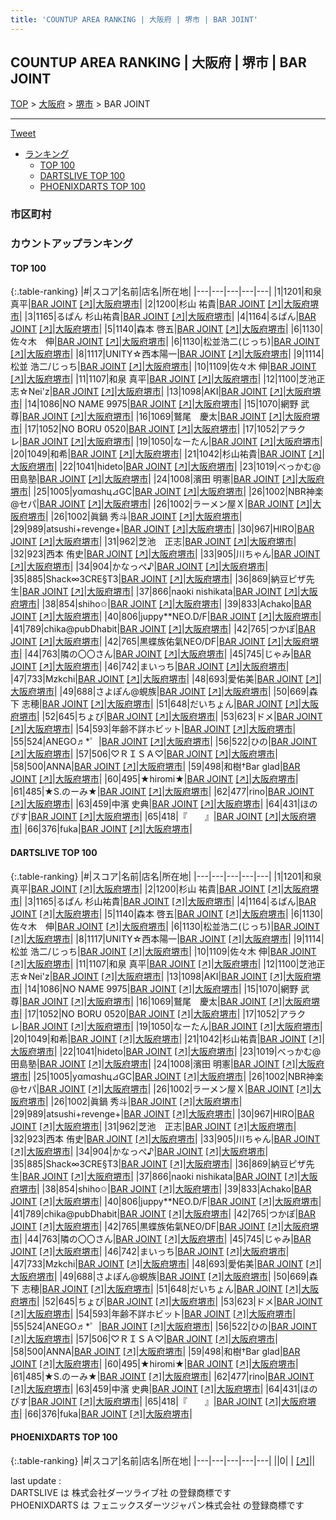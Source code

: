 ```yaml
---
title: 'COUNTUP AREA RANKING | 大阪府 | 堺市 | BAR JOINT'
---
```

## COUNTUP AREA RANKING | 大阪府 | 堺市 | BAR JOINT

[TOP](/darts/rank/) > [大阪府](/darts/rank/大阪府/) > [堺市](/darts/rank/大阪府/堺市/) > BAR JOINT

___

<a href="https://twitter.com/share?ref_src=twsrc%5Etfw" data-text="COUNTUP AREA RANKING | 大阪府堺市BAR JOINT" class="twitter-share-button" data-hashtags="DARTSLIVE,PHOENIXDARTS,darts,ダーツ" data-show-count="false">Tweet</a>

* [ランキング](#カウントアップランキング)
    * [TOP 100](#top-100)
    * [DARTSLIVE TOP 100](#dartslive-top-100)
    * [PHOENIXDARTS TOP 100](#phoenixdarts-top-100)

### 市区町村

<ul>

</ul>

### カウントアップランキング

#### TOP 100



{:.table-ranking}
|#|スコア|名前|店名|所在地|
|---|---|---|---|---|
|1|1201|<span class="rank-name-dl">和泉　真平</span>|<a href="/darts/rank/shops/bcc20967c41d7274f454cb89828a1cfe.html">BAR JOINT</a> <a href="https://search.dartslive.com/jp/shop/bcc20967c41d7274f454cb89828a1cfe">[↗]</a>|<a href="/darts/rank/大阪府/堺市">大阪府堺市</a>|
|2|1200|<span class="rank-name-dl">杉山 祐貴</span>|<a href="/darts/rank/shops/bcc20967c41d7274f454cb89828a1cfe.html">BAR JOINT</a> <a href="https://search.dartslive.com/jp/shop/bcc20967c41d7274f454cb89828a1cfe">[↗]</a>|<a href="/darts/rank/大阪府/堺市">大阪府堺市</a>|
|3|1165|<span class="rank-name-dl">るぱん 杉山祐貴</span>|<a href="/darts/rank/shops/bcc20967c41d7274f454cb89828a1cfe.html">BAR JOINT</a> <a href="https://search.dartslive.com/jp/shop/bcc20967c41d7274f454cb89828a1cfe">[↗]</a>|<a href="/darts/rank/大阪府/堺市">大阪府堺市</a>|
|4|1164|<span class="rank-name-dl">るぱん</span>|<a href="/darts/rank/shops/bcc20967c41d7274f454cb89828a1cfe.html">BAR JOINT</a> <a href="https://search.dartslive.com/jp/shop/bcc20967c41d7274f454cb89828a1cfe">[↗]</a>|<a href="/darts/rank/大阪府/堺市">大阪府堺市</a>|
|5|1140|<span class="rank-name-dl">森本 啓五</span>|<a href="/darts/rank/shops/bcc20967c41d7274f454cb89828a1cfe.html">BAR JOINT</a> <a href="https://search.dartslive.com/jp/shop/bcc20967c41d7274f454cb89828a1cfe">[↗]</a>|<a href="/darts/rank/大阪府/堺市">大阪府堺市</a>|
|6|1130|<span class="rank-name-dl">佐々木　伸</span>|<a href="/darts/rank/shops/bcc20967c41d7274f454cb89828a1cfe.html">BAR JOINT</a> <a href="https://search.dartslive.com/jp/shop/bcc20967c41d7274f454cb89828a1cfe">[↗]</a>|<a href="/darts/rank/大阪府/堺市">大阪府堺市</a>|
|6|1130|<span class="rank-name-dl">松並浩二(じっち)</span>|<a href="/darts/rank/shops/bcc20967c41d7274f454cb89828a1cfe.html">BAR JOINT</a> <a href="https://search.dartslive.com/jp/shop/bcc20967c41d7274f454cb89828a1cfe">[↗]</a>|<a href="/darts/rank/大阪府/堺市">大阪府堺市</a>|
|8|1117|<span class="rank-name-dl">UNITY☆西本陽一</span>|<a href="/darts/rank/shops/bcc20967c41d7274f454cb89828a1cfe.html">BAR JOINT</a> <a href="https://search.dartslive.com/jp/shop/bcc20967c41d7274f454cb89828a1cfe">[↗]</a>|<a href="/darts/rank/大阪府/堺市">大阪府堺市</a>|
|9|1114|<span class="rank-name-dl">松並 浩二/じっち</span>|<a href="/darts/rank/shops/bcc20967c41d7274f454cb89828a1cfe.html">BAR JOINT</a> <a href="https://search.dartslive.com/jp/shop/bcc20967c41d7274f454cb89828a1cfe">[↗]</a>|<a href="/darts/rank/大阪府/堺市">大阪府堺市</a>|
|10|1109|<span class="rank-name-dl">佐々木 伸</span>|<a href="/darts/rank/shops/bcc20967c41d7274f454cb89828a1cfe.html">BAR JOINT</a> <a href="https://search.dartslive.com/jp/shop/bcc20967c41d7274f454cb89828a1cfe">[↗]</a>|<a href="/darts/rank/大阪府/堺市">大阪府堺市</a>|
|11|1107|<span class="rank-name-dl">和泉 真平</span>|<a href="/darts/rank/shops/bcc20967c41d7274f454cb89828a1cfe.html">BAR JOINT</a> <a href="https://search.dartslive.com/jp/shop/bcc20967c41d7274f454cb89828a1cfe">[↗]</a>|<a href="/darts/rank/大阪府/堺市">大阪府堺市</a>|
|12|1100|<span class="rank-name-dl">芝池正志☆Nei&#x27;z</span>|<a href="/darts/rank/shops/bcc20967c41d7274f454cb89828a1cfe.html">BAR JOINT</a> <a href="https://search.dartslive.com/jp/shop/bcc20967c41d7274f454cb89828a1cfe">[↗]</a>|<a href="/darts/rank/大阪府/堺市">大阪府堺市</a>|
|13|1098|<span class="rank-name-dl">AKI</span>|<a href="/darts/rank/shops/bcc20967c41d7274f454cb89828a1cfe.html">BAR JOINT</a> <a href="https://search.dartslive.com/jp/shop/bcc20967c41d7274f454cb89828a1cfe">[↗]</a>|<a href="/darts/rank/大阪府/堺市">大阪府堺市</a>|
|14|1086|<span class="rank-name-dl">NO NAME 9975</span>|<a href="/darts/rank/shops/bcc20967c41d7274f454cb89828a1cfe.html">BAR JOINT</a> <a href="https://search.dartslive.com/jp/shop/bcc20967c41d7274f454cb89828a1cfe">[↗]</a>|<a href="/darts/rank/大阪府/堺市">大阪府堺市</a>|
|15|1070|<span class="rank-name-dl">網野 武尊</span>|<a href="/darts/rank/shops/bcc20967c41d7274f454cb89828a1cfe.html">BAR JOINT</a> <a href="https://search.dartslive.com/jp/shop/bcc20967c41d7274f454cb89828a1cfe">[↗]</a>|<a href="/darts/rank/大阪府/堺市">大阪府堺市</a>|
|16|1069|<span class="rank-name-dl">鷲尾　慶太</span>|<a href="/darts/rank/shops/bcc20967c41d7274f454cb89828a1cfe.html">BAR JOINT</a> <a href="https://search.dartslive.com/jp/shop/bcc20967c41d7274f454cb89828a1cfe">[↗]</a>|<a href="/darts/rank/大阪府/堺市">大阪府堺市</a>|
|17|1052|<span class="rank-name-dl">NO BORU 0520</span>|<a href="/darts/rank/shops/bcc20967c41d7274f454cb89828a1cfe.html">BAR JOINT</a> <a href="https://search.dartslive.com/jp/shop/bcc20967c41d7274f454cb89828a1cfe">[↗]</a>|<a href="/darts/rank/大阪府/堺市">大阪府堺市</a>|
|17|1052|<span class="rank-name-dl">アラクレ</span>|<a href="/darts/rank/shops/bcc20967c41d7274f454cb89828a1cfe.html">BAR JOINT</a> <a href="https://search.dartslive.com/jp/shop/bcc20967c41d7274f454cb89828a1cfe">[↗]</a>|<a href="/darts/rank/大阪府/堺市">大阪府堺市</a>|
|19|1050|<span class="rank-name-dl">なーたん</span>|<a href="/darts/rank/shops/bcc20967c41d7274f454cb89828a1cfe.html">BAR JOINT</a> <a href="https://search.dartslive.com/jp/shop/bcc20967c41d7274f454cb89828a1cfe">[↗]</a>|<a href="/darts/rank/大阪府/堺市">大阪府堺市</a>|
|20|1049|<span class="rank-name-dl">和希</span>|<a href="/darts/rank/shops/bcc20967c41d7274f454cb89828a1cfe.html">BAR JOINT</a> <a href="https://search.dartslive.com/jp/shop/bcc20967c41d7274f454cb89828a1cfe">[↗]</a>|<a href="/darts/rank/大阪府/堺市">大阪府堺市</a>|
|21|1042|<span class="rank-name-dl">杉山祐貴</span>|<a href="/darts/rank/shops/bcc20967c41d7274f454cb89828a1cfe.html">BAR JOINT</a> <a href="https://search.dartslive.com/jp/shop/bcc20967c41d7274f454cb89828a1cfe">[↗]</a>|<a href="/darts/rank/大阪府/堺市">大阪府堺市</a>|
|22|1041|<span class="rank-name-dl">hideto</span>|<a href="/darts/rank/shops/bcc20967c41d7274f454cb89828a1cfe.html">BAR JOINT</a> <a href="https://search.dartslive.com/jp/shop/bcc20967c41d7274f454cb89828a1cfe">[↗]</a>|<a href="/darts/rank/大阪府/堺市">大阪府堺市</a>|
|23|1019|<span class="rank-name-dl">べっかむ@田島塾</span>|<a href="/darts/rank/shops/bcc20967c41d7274f454cb89828a1cfe.html">BAR JOINT</a> <a href="https://search.dartslive.com/jp/shop/bcc20967c41d7274f454cb89828a1cfe">[↗]</a>|<a href="/darts/rank/大阪府/堺市">大阪府堺市</a>|
|24|1008|<span class="rank-name-dl">濱田 明憲</span>|<a href="/darts/rank/shops/bcc20967c41d7274f454cb89828a1cfe.html">BAR JOINT</a> <a href="https://search.dartslive.com/jp/shop/bcc20967c41d7274f454cb89828a1cfe">[↗]</a>|<a href="/darts/rank/大阪府/堺市">大阪府堺市</a>|
|25|1005|<span class="rank-name-dl">yαmαshц⊿GC</span>|<a href="/darts/rank/shops/bcc20967c41d7274f454cb89828a1cfe.html">BAR JOINT</a> <a href="https://search.dartslive.com/jp/shop/bcc20967c41d7274f454cb89828a1cfe">[↗]</a>|<a href="/darts/rank/大阪府/堺市">大阪府堺市</a>|
|26|1002|<span class="rank-name-dl">NBR神楽@セパ</span>|<a href="/darts/rank/shops/bcc20967c41d7274f454cb89828a1cfe.html">BAR JOINT</a> <a href="https://search.dartslive.com/jp/shop/bcc20967c41d7274f454cb89828a1cfe">[↗]</a>|<a href="/darts/rank/大阪府/堺市">大阪府堺市</a>|
|26|1002|<span class="rank-name-dl">ラーメン屋Ｘ</span>|<a href="/darts/rank/shops/bcc20967c41d7274f454cb89828a1cfe.html">BAR JOINT</a> <a href="https://search.dartslive.com/jp/shop/bcc20967c41d7274f454cb89828a1cfe">[↗]</a>|<a href="/darts/rank/大阪府/堺市">大阪府堺市</a>|
|26|1002|<span class="rank-name-dl">眞鍋 秀斗</span>|<a href="/darts/rank/shops/bcc20967c41d7274f454cb89828a1cfe.html">BAR JOINT</a> <a href="https://search.dartslive.com/jp/shop/bcc20967c41d7274f454cb89828a1cfe">[↗]</a>|<a href="/darts/rank/大阪府/堺市">大阪府堺市</a>|
|29|989|<span class="rank-name-dl">atsushi+revenge+</span>|<a href="/darts/rank/shops/bcc20967c41d7274f454cb89828a1cfe.html">BAR JOINT</a> <a href="https://search.dartslive.com/jp/shop/bcc20967c41d7274f454cb89828a1cfe">[↗]</a>|<a href="/darts/rank/大阪府/堺市">大阪府堺市</a>|
|30|967|<span class="rank-name-dl">HIRO</span>|<a href="/darts/rank/shops/bcc20967c41d7274f454cb89828a1cfe.html">BAR JOINT</a> <a href="https://search.dartslive.com/jp/shop/bcc20967c41d7274f454cb89828a1cfe">[↗]</a>|<a href="/darts/rank/大阪府/堺市">大阪府堺市</a>|
|31|962|<span class="rank-name-dl">芝池　正志</span>|<a href="/darts/rank/shops/bcc20967c41d7274f454cb89828a1cfe.html">BAR JOINT</a> <a href="https://search.dartslive.com/jp/shop/bcc20967c41d7274f454cb89828a1cfe">[↗]</a>|<a href="/darts/rank/大阪府/堺市">大阪府堺市</a>|
|32|923|<span class="rank-name-dl">西本 侑史</span>|<a href="/darts/rank/shops/bcc20967c41d7274f454cb89828a1cfe.html">BAR JOINT</a> <a href="https://search.dartslive.com/jp/shop/bcc20967c41d7274f454cb89828a1cfe">[↗]</a>|<a href="/darts/rank/大阪府/堺市">大阪府堺市</a>|
|33|905|<span class="rank-name-dl">川ちゃん</span>|<a href="/darts/rank/shops/bcc20967c41d7274f454cb89828a1cfe.html">BAR JOINT</a> <a href="https://search.dartslive.com/jp/shop/bcc20967c41d7274f454cb89828a1cfe">[↗]</a>|<a href="/darts/rank/大阪府/堺市">大阪府堺市</a>|
|34|904|<span class="rank-name-dl">かなっぺ♪</span>|<a href="/darts/rank/shops/bcc20967c41d7274f454cb89828a1cfe.html">BAR JOINT</a> <a href="https://search.dartslive.com/jp/shop/bcc20967c41d7274f454cb89828a1cfe">[↗]</a>|<a href="/darts/rank/大阪府/堺市">大阪府堺市</a>|
|35|885|<span class="rank-name-dl">Shack∞3CRE§T3</span>|<a href="/darts/rank/shops/bcc20967c41d7274f454cb89828a1cfe.html">BAR JOINT</a> <a href="https://search.dartslive.com/jp/shop/bcc20967c41d7274f454cb89828a1cfe">[↗]</a>|<a href="/darts/rank/大阪府/堺市">大阪府堺市</a>|
|36|869|<span class="rank-name-dl">納豆ピザ先生</span>|<a href="/darts/rank/shops/bcc20967c41d7274f454cb89828a1cfe.html">BAR JOINT</a> <a href="https://search.dartslive.com/jp/shop/bcc20967c41d7274f454cb89828a1cfe">[↗]</a>|<a href="/darts/rank/大阪府/堺市">大阪府堺市</a>|
|37|866|<span class="rank-name-dl">naoki nishikata</span>|<a href="/darts/rank/shops/bcc20967c41d7274f454cb89828a1cfe.html">BAR JOINT</a> <a href="https://search.dartslive.com/jp/shop/bcc20967c41d7274f454cb89828a1cfe">[↗]</a>|<a href="/darts/rank/大阪府/堺市">大阪府堺市</a>|
|38|854|<span class="rank-name-dl">shiho✩</span>|<a href="/darts/rank/shops/bcc20967c41d7274f454cb89828a1cfe.html">BAR JOINT</a> <a href="https://search.dartslive.com/jp/shop/bcc20967c41d7274f454cb89828a1cfe">[↗]</a>|<a href="/darts/rank/大阪府/堺市">大阪府堺市</a>|
|39|833|<span class="rank-name-dl">Achako</span>|<a href="/darts/rank/shops/bcc20967c41d7274f454cb89828a1cfe.html">BAR JOINT</a> <a href="https://search.dartslive.com/jp/shop/bcc20967c41d7274f454cb89828a1cfe">[↗]</a>|<a href="/darts/rank/大阪府/堺市">大阪府堺市</a>|
|40|806|<span class="rank-name-dl">juppy**NEO.D/F</span>|<a href="/darts/rank/shops/bcc20967c41d7274f454cb89828a1cfe.html">BAR JOINT</a> <a href="https://search.dartslive.com/jp/shop/bcc20967c41d7274f454cb89828a1cfe">[↗]</a>|<a href="/darts/rank/大阪府/堺市">大阪府堺市</a>|
|41|789|<span class="rank-name-dl">chika@pubDhabit</span>|<a href="/darts/rank/shops/bcc20967c41d7274f454cb89828a1cfe.html">BAR JOINT</a> <a href="https://search.dartslive.com/jp/shop/bcc20967c41d7274f454cb89828a1cfe">[↗]</a>|<a href="/darts/rank/大阪府/堺市">大阪府堺市</a>|
|42|765|<span class="rank-name-dl">つかぽ</span>|<a href="/darts/rank/shops/bcc20967c41d7274f454cb89828a1cfe.html">BAR JOINT</a> <a href="https://search.dartslive.com/jp/shop/bcc20967c41d7274f454cb89828a1cfe">[↗]</a>|<a href="/darts/rank/大阪府/堺市">大阪府堺市</a>|
|42|765|<span class="rank-name-dl">黒蝶族佑氣NEO/DF</span>|<a href="/darts/rank/shops/bcc20967c41d7274f454cb89828a1cfe.html">BAR JOINT</a> <a href="https://search.dartslive.com/jp/shop/bcc20967c41d7274f454cb89828a1cfe">[↗]</a>|<a href="/darts/rank/大阪府/堺市">大阪府堺市</a>|
|44|763|<span class="rank-name-dl">隣の〇〇さん</span>|<a href="/darts/rank/shops/bcc20967c41d7274f454cb89828a1cfe.html">BAR JOINT</a> <a href="https://search.dartslive.com/jp/shop/bcc20967c41d7274f454cb89828a1cfe">[↗]</a>|<a href="/darts/rank/大阪府/堺市">大阪府堺市</a>|
|45|745|<span class="rank-name-dl">じゃみ</span>|<a href="/darts/rank/shops/bcc20967c41d7274f454cb89828a1cfe.html">BAR JOINT</a> <a href="https://search.dartslive.com/jp/shop/bcc20967c41d7274f454cb89828a1cfe">[↗]</a>|<a href="/darts/rank/大阪府/堺市">大阪府堺市</a>|
|46|742|<span class="rank-name-dl">まいっち</span>|<a href="/darts/rank/shops/bcc20967c41d7274f454cb89828a1cfe.html">BAR JOINT</a> <a href="https://search.dartslive.com/jp/shop/bcc20967c41d7274f454cb89828a1cfe">[↗]</a>|<a href="/darts/rank/大阪府/堺市">大阪府堺市</a>|
|47|733|<span class="rank-name-dl">Mzkchi</span>|<a href="/darts/rank/shops/bcc20967c41d7274f454cb89828a1cfe.html">BAR JOINT</a> <a href="https://search.dartslive.com/jp/shop/bcc20967c41d7274f454cb89828a1cfe">[↗]</a>|<a href="/darts/rank/大阪府/堺市">大阪府堺市</a>|
|48|693|<span class="rank-name-dl">愛佑美</span>|<a href="/darts/rank/shops/bcc20967c41d7274f454cb89828a1cfe.html">BAR JOINT</a> <a href="https://search.dartslive.com/jp/shop/bcc20967c41d7274f454cb89828a1cfe">[↗]</a>|<a href="/darts/rank/大阪府/堺市">大阪府堺市</a>|
|49|688|<span class="rank-name-dl">さよぽん@蜆族</span>|<a href="/darts/rank/shops/bcc20967c41d7274f454cb89828a1cfe.html">BAR JOINT</a> <a href="https://search.dartslive.com/jp/shop/bcc20967c41d7274f454cb89828a1cfe">[↗]</a>|<a href="/darts/rank/大阪府/堺市">大阪府堺市</a>|
|50|669|<span class="rank-name-dl">森下 志穂</span>|<a href="/darts/rank/shops/bcc20967c41d7274f454cb89828a1cfe.html">BAR JOINT</a> <a href="https://search.dartslive.com/jp/shop/bcc20967c41d7274f454cb89828a1cfe">[↗]</a>|<a href="/darts/rank/大阪府/堺市">大阪府堺市</a>|
|51|648|<span class="rank-name-dl">だいちょん</span>|<a href="/darts/rank/shops/bcc20967c41d7274f454cb89828a1cfe.html">BAR JOINT</a> <a href="https://search.dartslive.com/jp/shop/bcc20967c41d7274f454cb89828a1cfe">[↗]</a>|<a href="/darts/rank/大阪府/堺市">大阪府堺市</a>|
|52|645|<span class="rank-name-dl">ちょび</span>|<a href="/darts/rank/shops/bcc20967c41d7274f454cb89828a1cfe.html">BAR JOINT</a> <a href="https://search.dartslive.com/jp/shop/bcc20967c41d7274f454cb89828a1cfe">[↗]</a>|<a href="/darts/rank/大阪府/堺市">大阪府堺市</a>|
|53|623|<span class="rank-name-dl">ドメ</span>|<a href="/darts/rank/shops/bcc20967c41d7274f454cb89828a1cfe.html">BAR JOINT</a> <a href="https://search.dartslive.com/jp/shop/bcc20967c41d7274f454cb89828a1cfe">[↗]</a>|<a href="/darts/rank/大阪府/堺市">大阪府堺市</a>|
|54|593|<span class="rank-name-dl">年齢不詳ホビット</span>|<a href="/darts/rank/shops/bcc20967c41d7274f454cb89828a1cfe.html">BAR JOINT</a> <a href="https://search.dartslive.com/jp/shop/bcc20967c41d7274f454cb89828a1cfe">[↗]</a>|<a href="/darts/rank/大阪府/堺市">大阪府堺市</a>|
|55|524|<span class="rank-name-dl">ANEGO♬*゜</span>|<a href="/darts/rank/shops/bcc20967c41d7274f454cb89828a1cfe.html">BAR JOINT</a> <a href="https://search.dartslive.com/jp/shop/bcc20967c41d7274f454cb89828a1cfe">[↗]</a>|<a href="/darts/rank/大阪府/堺市">大阪府堺市</a>|
|56|522|<span class="rank-name-dl">ひの</span>|<a href="/darts/rank/shops/bcc20967c41d7274f454cb89828a1cfe.html">BAR JOINT</a> <a href="https://search.dartslive.com/jp/shop/bcc20967c41d7274f454cb89828a1cfe">[↗]</a>|<a href="/darts/rank/大阪府/堺市">大阪府堺市</a>|
|57|506|<span class="rank-name-dl">♡ＲＩＳＡ♡</span>|<a href="/darts/rank/shops/bcc20967c41d7274f454cb89828a1cfe.html">BAR JOINT</a> <a href="https://search.dartslive.com/jp/shop/bcc20967c41d7274f454cb89828a1cfe">[↗]</a>|<a href="/darts/rank/大阪府/堺市">大阪府堺市</a>|
|58|500|<span class="rank-name-dl">ANNA</span>|<a href="/darts/rank/shops/bcc20967c41d7274f454cb89828a1cfe.html">BAR JOINT</a> <a href="https://search.dartslive.com/jp/shop/bcc20967c41d7274f454cb89828a1cfe">[↗]</a>|<a href="/darts/rank/大阪府/堺市">大阪府堺市</a>|
|59|498|<span class="rank-name-dl">和樹†Bar glad</span>|<a href="/darts/rank/shops/bcc20967c41d7274f454cb89828a1cfe.html">BAR JOINT</a> <a href="https://search.dartslive.com/jp/shop/bcc20967c41d7274f454cb89828a1cfe">[↗]</a>|<a href="/darts/rank/大阪府/堺市">大阪府堺市</a>|
|60|495|<span class="rank-name-dl">★hiromi★</span>|<a href="/darts/rank/shops/bcc20967c41d7274f454cb89828a1cfe.html">BAR JOINT</a> <a href="https://search.dartslive.com/jp/shop/bcc20967c41d7274f454cb89828a1cfe">[↗]</a>|<a href="/darts/rank/大阪府/堺市">大阪府堺市</a>|
|61|485|<span class="rank-name-dl">★S.のーみ★</span>|<a href="/darts/rank/shops/bcc20967c41d7274f454cb89828a1cfe.html">BAR JOINT</a> <a href="https://search.dartslive.com/jp/shop/bcc20967c41d7274f454cb89828a1cfe">[↗]</a>|<a href="/darts/rank/大阪府/堺市">大阪府堺市</a>|
|62|477|<span class="rank-name-dl">rino</span>|<a href="/darts/rank/shops/bcc20967c41d7274f454cb89828a1cfe.html">BAR JOINT</a> <a href="https://search.dartslive.com/jp/shop/bcc20967c41d7274f454cb89828a1cfe">[↗]</a>|<a href="/darts/rank/大阪府/堺市">大阪府堺市</a>|
|63|459|<span class="rank-name-dl">中濱 史典</span>|<a href="/darts/rank/shops/bcc20967c41d7274f454cb89828a1cfe.html">BAR JOINT</a> <a href="https://search.dartslive.com/jp/shop/bcc20967c41d7274f454cb89828a1cfe">[↗]</a>|<a href="/darts/rank/大阪府/堺市">大阪府堺市</a>|
|64|431|<span class="rank-name-dl">ほのぴす</span>|<a href="/darts/rank/shops/bcc20967c41d7274f454cb89828a1cfe.html">BAR JOINT</a> <a href="https://search.dartslive.com/jp/shop/bcc20967c41d7274f454cb89828a1cfe">[↗]</a>|<a href="/darts/rank/大阪府/堺市">大阪府堺市</a>|
|65|418|<span class="rank-name-dl">『　　』</span>|<a href="/darts/rank/shops/bcc20967c41d7274f454cb89828a1cfe.html">BAR JOINT</a> <a href="https://search.dartslive.com/jp/shop/bcc20967c41d7274f454cb89828a1cfe">[↗]</a>|<a href="/darts/rank/大阪府/堺市">大阪府堺市</a>|
|66|376|<span class="rank-name-dl">fuka</span>|<a href="/darts/rank/shops/bcc20967c41d7274f454cb89828a1cfe.html">BAR JOINT</a> <a href="https://search.dartslive.com/jp/shop/bcc20967c41d7274f454cb89828a1cfe">[↗]</a>|<a href="/darts/rank/大阪府/堺市">大阪府堺市</a>|


#### DARTSLIVE TOP 100



{:.table-ranking}
|#|スコア|名前|店名|所在地|
|---|---|---|---|---|
|1|1201|<span class="rank-name-dl">和泉　真平</span>|<a href="/darts/rank/shops/bcc20967c41d7274f454cb89828a1cfe.html">BAR JOINT</a> <a href="https://search.dartslive.com/jp/shop/bcc20967c41d7274f454cb89828a1cfe">[↗]</a>|<a href="/darts/rank/大阪府/堺市">大阪府堺市</a>|
|2|1200|<span class="rank-name-dl">杉山 祐貴</span>|<a href="/darts/rank/shops/bcc20967c41d7274f454cb89828a1cfe.html">BAR JOINT</a> <a href="https://search.dartslive.com/jp/shop/bcc20967c41d7274f454cb89828a1cfe">[↗]</a>|<a href="/darts/rank/大阪府/堺市">大阪府堺市</a>|
|3|1165|<span class="rank-name-dl">るぱん 杉山祐貴</span>|<a href="/darts/rank/shops/bcc20967c41d7274f454cb89828a1cfe.html">BAR JOINT</a> <a href="https://search.dartslive.com/jp/shop/bcc20967c41d7274f454cb89828a1cfe">[↗]</a>|<a href="/darts/rank/大阪府/堺市">大阪府堺市</a>|
|4|1164|<span class="rank-name-dl">るぱん</span>|<a href="/darts/rank/shops/bcc20967c41d7274f454cb89828a1cfe.html">BAR JOINT</a> <a href="https://search.dartslive.com/jp/shop/bcc20967c41d7274f454cb89828a1cfe">[↗]</a>|<a href="/darts/rank/大阪府/堺市">大阪府堺市</a>|
|5|1140|<span class="rank-name-dl">森本 啓五</span>|<a href="/darts/rank/shops/bcc20967c41d7274f454cb89828a1cfe.html">BAR JOINT</a> <a href="https://search.dartslive.com/jp/shop/bcc20967c41d7274f454cb89828a1cfe">[↗]</a>|<a href="/darts/rank/大阪府/堺市">大阪府堺市</a>|
|6|1130|<span class="rank-name-dl">佐々木　伸</span>|<a href="/darts/rank/shops/bcc20967c41d7274f454cb89828a1cfe.html">BAR JOINT</a> <a href="https://search.dartslive.com/jp/shop/bcc20967c41d7274f454cb89828a1cfe">[↗]</a>|<a href="/darts/rank/大阪府/堺市">大阪府堺市</a>|
|6|1130|<span class="rank-name-dl">松並浩二(じっち)</span>|<a href="/darts/rank/shops/bcc20967c41d7274f454cb89828a1cfe.html">BAR JOINT</a> <a href="https://search.dartslive.com/jp/shop/bcc20967c41d7274f454cb89828a1cfe">[↗]</a>|<a href="/darts/rank/大阪府/堺市">大阪府堺市</a>|
|8|1117|<span class="rank-name-dl">UNITY☆西本陽一</span>|<a href="/darts/rank/shops/bcc20967c41d7274f454cb89828a1cfe.html">BAR JOINT</a> <a href="https://search.dartslive.com/jp/shop/bcc20967c41d7274f454cb89828a1cfe">[↗]</a>|<a href="/darts/rank/大阪府/堺市">大阪府堺市</a>|
|9|1114|<span class="rank-name-dl">松並 浩二/じっち</span>|<a href="/darts/rank/shops/bcc20967c41d7274f454cb89828a1cfe.html">BAR JOINT</a> <a href="https://search.dartslive.com/jp/shop/bcc20967c41d7274f454cb89828a1cfe">[↗]</a>|<a href="/darts/rank/大阪府/堺市">大阪府堺市</a>|
|10|1109|<span class="rank-name-dl">佐々木 伸</span>|<a href="/darts/rank/shops/bcc20967c41d7274f454cb89828a1cfe.html">BAR JOINT</a> <a href="https://search.dartslive.com/jp/shop/bcc20967c41d7274f454cb89828a1cfe">[↗]</a>|<a href="/darts/rank/大阪府/堺市">大阪府堺市</a>|
|11|1107|<span class="rank-name-dl">和泉 真平</span>|<a href="/darts/rank/shops/bcc20967c41d7274f454cb89828a1cfe.html">BAR JOINT</a> <a href="https://search.dartslive.com/jp/shop/bcc20967c41d7274f454cb89828a1cfe">[↗]</a>|<a href="/darts/rank/大阪府/堺市">大阪府堺市</a>|
|12|1100|<span class="rank-name-dl">芝池正志☆Nei&#x27;z</span>|<a href="/darts/rank/shops/bcc20967c41d7274f454cb89828a1cfe.html">BAR JOINT</a> <a href="https://search.dartslive.com/jp/shop/bcc20967c41d7274f454cb89828a1cfe">[↗]</a>|<a href="/darts/rank/大阪府/堺市">大阪府堺市</a>|
|13|1098|<span class="rank-name-dl">AKI</span>|<a href="/darts/rank/shops/bcc20967c41d7274f454cb89828a1cfe.html">BAR JOINT</a> <a href="https://search.dartslive.com/jp/shop/bcc20967c41d7274f454cb89828a1cfe">[↗]</a>|<a href="/darts/rank/大阪府/堺市">大阪府堺市</a>|
|14|1086|<span class="rank-name-dl">NO NAME 9975</span>|<a href="/darts/rank/shops/bcc20967c41d7274f454cb89828a1cfe.html">BAR JOINT</a> <a href="https://search.dartslive.com/jp/shop/bcc20967c41d7274f454cb89828a1cfe">[↗]</a>|<a href="/darts/rank/大阪府/堺市">大阪府堺市</a>|
|15|1070|<span class="rank-name-dl">網野 武尊</span>|<a href="/darts/rank/shops/bcc20967c41d7274f454cb89828a1cfe.html">BAR JOINT</a> <a href="https://search.dartslive.com/jp/shop/bcc20967c41d7274f454cb89828a1cfe">[↗]</a>|<a href="/darts/rank/大阪府/堺市">大阪府堺市</a>|
|16|1069|<span class="rank-name-dl">鷲尾　慶太</span>|<a href="/darts/rank/shops/bcc20967c41d7274f454cb89828a1cfe.html">BAR JOINT</a> <a href="https://search.dartslive.com/jp/shop/bcc20967c41d7274f454cb89828a1cfe">[↗]</a>|<a href="/darts/rank/大阪府/堺市">大阪府堺市</a>|
|17|1052|<span class="rank-name-dl">NO BORU 0520</span>|<a href="/darts/rank/shops/bcc20967c41d7274f454cb89828a1cfe.html">BAR JOINT</a> <a href="https://search.dartslive.com/jp/shop/bcc20967c41d7274f454cb89828a1cfe">[↗]</a>|<a href="/darts/rank/大阪府/堺市">大阪府堺市</a>|
|17|1052|<span class="rank-name-dl">アラクレ</span>|<a href="/darts/rank/shops/bcc20967c41d7274f454cb89828a1cfe.html">BAR JOINT</a> <a href="https://search.dartslive.com/jp/shop/bcc20967c41d7274f454cb89828a1cfe">[↗]</a>|<a href="/darts/rank/大阪府/堺市">大阪府堺市</a>|
|19|1050|<span class="rank-name-dl">なーたん</span>|<a href="/darts/rank/shops/bcc20967c41d7274f454cb89828a1cfe.html">BAR JOINT</a> <a href="https://search.dartslive.com/jp/shop/bcc20967c41d7274f454cb89828a1cfe">[↗]</a>|<a href="/darts/rank/大阪府/堺市">大阪府堺市</a>|
|20|1049|<span class="rank-name-dl">和希</span>|<a href="/darts/rank/shops/bcc20967c41d7274f454cb89828a1cfe.html">BAR JOINT</a> <a href="https://search.dartslive.com/jp/shop/bcc20967c41d7274f454cb89828a1cfe">[↗]</a>|<a href="/darts/rank/大阪府/堺市">大阪府堺市</a>|
|21|1042|<span class="rank-name-dl">杉山祐貴</span>|<a href="/darts/rank/shops/bcc20967c41d7274f454cb89828a1cfe.html">BAR JOINT</a> <a href="https://search.dartslive.com/jp/shop/bcc20967c41d7274f454cb89828a1cfe">[↗]</a>|<a href="/darts/rank/大阪府/堺市">大阪府堺市</a>|
|22|1041|<span class="rank-name-dl">hideto</span>|<a href="/darts/rank/shops/bcc20967c41d7274f454cb89828a1cfe.html">BAR JOINT</a> <a href="https://search.dartslive.com/jp/shop/bcc20967c41d7274f454cb89828a1cfe">[↗]</a>|<a href="/darts/rank/大阪府/堺市">大阪府堺市</a>|
|23|1019|<span class="rank-name-dl">べっかむ@田島塾</span>|<a href="/darts/rank/shops/bcc20967c41d7274f454cb89828a1cfe.html">BAR JOINT</a> <a href="https://search.dartslive.com/jp/shop/bcc20967c41d7274f454cb89828a1cfe">[↗]</a>|<a href="/darts/rank/大阪府/堺市">大阪府堺市</a>|
|24|1008|<span class="rank-name-dl">濱田 明憲</span>|<a href="/darts/rank/shops/bcc20967c41d7274f454cb89828a1cfe.html">BAR JOINT</a> <a href="https://search.dartslive.com/jp/shop/bcc20967c41d7274f454cb89828a1cfe">[↗]</a>|<a href="/darts/rank/大阪府/堺市">大阪府堺市</a>|
|25|1005|<span class="rank-name-dl">yαmαshц⊿GC</span>|<a href="/darts/rank/shops/bcc20967c41d7274f454cb89828a1cfe.html">BAR JOINT</a> <a href="https://search.dartslive.com/jp/shop/bcc20967c41d7274f454cb89828a1cfe">[↗]</a>|<a href="/darts/rank/大阪府/堺市">大阪府堺市</a>|
|26|1002|<span class="rank-name-dl">NBR神楽@セパ</span>|<a href="/darts/rank/shops/bcc20967c41d7274f454cb89828a1cfe.html">BAR JOINT</a> <a href="https://search.dartslive.com/jp/shop/bcc20967c41d7274f454cb89828a1cfe">[↗]</a>|<a href="/darts/rank/大阪府/堺市">大阪府堺市</a>|
|26|1002|<span class="rank-name-dl">ラーメン屋Ｘ</span>|<a href="/darts/rank/shops/bcc20967c41d7274f454cb89828a1cfe.html">BAR JOINT</a> <a href="https://search.dartslive.com/jp/shop/bcc20967c41d7274f454cb89828a1cfe">[↗]</a>|<a href="/darts/rank/大阪府/堺市">大阪府堺市</a>|
|26|1002|<span class="rank-name-dl">眞鍋 秀斗</span>|<a href="/darts/rank/shops/bcc20967c41d7274f454cb89828a1cfe.html">BAR JOINT</a> <a href="https://search.dartslive.com/jp/shop/bcc20967c41d7274f454cb89828a1cfe">[↗]</a>|<a href="/darts/rank/大阪府/堺市">大阪府堺市</a>|
|29|989|<span class="rank-name-dl">atsushi+revenge+</span>|<a href="/darts/rank/shops/bcc20967c41d7274f454cb89828a1cfe.html">BAR JOINT</a> <a href="https://search.dartslive.com/jp/shop/bcc20967c41d7274f454cb89828a1cfe">[↗]</a>|<a href="/darts/rank/大阪府/堺市">大阪府堺市</a>|
|30|967|<span class="rank-name-dl">HIRO</span>|<a href="/darts/rank/shops/bcc20967c41d7274f454cb89828a1cfe.html">BAR JOINT</a> <a href="https://search.dartslive.com/jp/shop/bcc20967c41d7274f454cb89828a1cfe">[↗]</a>|<a href="/darts/rank/大阪府/堺市">大阪府堺市</a>|
|31|962|<span class="rank-name-dl">芝池　正志</span>|<a href="/darts/rank/shops/bcc20967c41d7274f454cb89828a1cfe.html">BAR JOINT</a> <a href="https://search.dartslive.com/jp/shop/bcc20967c41d7274f454cb89828a1cfe">[↗]</a>|<a href="/darts/rank/大阪府/堺市">大阪府堺市</a>|
|32|923|<span class="rank-name-dl">西本 侑史</span>|<a href="/darts/rank/shops/bcc20967c41d7274f454cb89828a1cfe.html">BAR JOINT</a> <a href="https://search.dartslive.com/jp/shop/bcc20967c41d7274f454cb89828a1cfe">[↗]</a>|<a href="/darts/rank/大阪府/堺市">大阪府堺市</a>|
|33|905|<span class="rank-name-dl">川ちゃん</span>|<a href="/darts/rank/shops/bcc20967c41d7274f454cb89828a1cfe.html">BAR JOINT</a> <a href="https://search.dartslive.com/jp/shop/bcc20967c41d7274f454cb89828a1cfe">[↗]</a>|<a href="/darts/rank/大阪府/堺市">大阪府堺市</a>|
|34|904|<span class="rank-name-dl">かなっぺ♪</span>|<a href="/darts/rank/shops/bcc20967c41d7274f454cb89828a1cfe.html">BAR JOINT</a> <a href="https://search.dartslive.com/jp/shop/bcc20967c41d7274f454cb89828a1cfe">[↗]</a>|<a href="/darts/rank/大阪府/堺市">大阪府堺市</a>|
|35|885|<span class="rank-name-dl">Shack∞3CRE§T3</span>|<a href="/darts/rank/shops/bcc20967c41d7274f454cb89828a1cfe.html">BAR JOINT</a> <a href="https://search.dartslive.com/jp/shop/bcc20967c41d7274f454cb89828a1cfe">[↗]</a>|<a href="/darts/rank/大阪府/堺市">大阪府堺市</a>|
|36|869|<span class="rank-name-dl">納豆ピザ先生</span>|<a href="/darts/rank/shops/bcc20967c41d7274f454cb89828a1cfe.html">BAR JOINT</a> <a href="https://search.dartslive.com/jp/shop/bcc20967c41d7274f454cb89828a1cfe">[↗]</a>|<a href="/darts/rank/大阪府/堺市">大阪府堺市</a>|
|37|866|<span class="rank-name-dl">naoki nishikata</span>|<a href="/darts/rank/shops/bcc20967c41d7274f454cb89828a1cfe.html">BAR JOINT</a> <a href="https://search.dartslive.com/jp/shop/bcc20967c41d7274f454cb89828a1cfe">[↗]</a>|<a href="/darts/rank/大阪府/堺市">大阪府堺市</a>|
|38|854|<span class="rank-name-dl">shiho✩</span>|<a href="/darts/rank/shops/bcc20967c41d7274f454cb89828a1cfe.html">BAR JOINT</a> <a href="https://search.dartslive.com/jp/shop/bcc20967c41d7274f454cb89828a1cfe">[↗]</a>|<a href="/darts/rank/大阪府/堺市">大阪府堺市</a>|
|39|833|<span class="rank-name-dl">Achako</span>|<a href="/darts/rank/shops/bcc20967c41d7274f454cb89828a1cfe.html">BAR JOINT</a> <a href="https://search.dartslive.com/jp/shop/bcc20967c41d7274f454cb89828a1cfe">[↗]</a>|<a href="/darts/rank/大阪府/堺市">大阪府堺市</a>|
|40|806|<span class="rank-name-dl">juppy**NEO.D/F</span>|<a href="/darts/rank/shops/bcc20967c41d7274f454cb89828a1cfe.html">BAR JOINT</a> <a href="https://search.dartslive.com/jp/shop/bcc20967c41d7274f454cb89828a1cfe">[↗]</a>|<a href="/darts/rank/大阪府/堺市">大阪府堺市</a>|
|41|789|<span class="rank-name-dl">chika@pubDhabit</span>|<a href="/darts/rank/shops/bcc20967c41d7274f454cb89828a1cfe.html">BAR JOINT</a> <a href="https://search.dartslive.com/jp/shop/bcc20967c41d7274f454cb89828a1cfe">[↗]</a>|<a href="/darts/rank/大阪府/堺市">大阪府堺市</a>|
|42|765|<span class="rank-name-dl">つかぽ</span>|<a href="/darts/rank/shops/bcc20967c41d7274f454cb89828a1cfe.html">BAR JOINT</a> <a href="https://search.dartslive.com/jp/shop/bcc20967c41d7274f454cb89828a1cfe">[↗]</a>|<a href="/darts/rank/大阪府/堺市">大阪府堺市</a>|
|42|765|<span class="rank-name-dl">黒蝶族佑氣NEO/DF</span>|<a href="/darts/rank/shops/bcc20967c41d7274f454cb89828a1cfe.html">BAR JOINT</a> <a href="https://search.dartslive.com/jp/shop/bcc20967c41d7274f454cb89828a1cfe">[↗]</a>|<a href="/darts/rank/大阪府/堺市">大阪府堺市</a>|
|44|763|<span class="rank-name-dl">隣の〇〇さん</span>|<a href="/darts/rank/shops/bcc20967c41d7274f454cb89828a1cfe.html">BAR JOINT</a> <a href="https://search.dartslive.com/jp/shop/bcc20967c41d7274f454cb89828a1cfe">[↗]</a>|<a href="/darts/rank/大阪府/堺市">大阪府堺市</a>|
|45|745|<span class="rank-name-dl">じゃみ</span>|<a href="/darts/rank/shops/bcc20967c41d7274f454cb89828a1cfe.html">BAR JOINT</a> <a href="https://search.dartslive.com/jp/shop/bcc20967c41d7274f454cb89828a1cfe">[↗]</a>|<a href="/darts/rank/大阪府/堺市">大阪府堺市</a>|
|46|742|<span class="rank-name-dl">まいっち</span>|<a href="/darts/rank/shops/bcc20967c41d7274f454cb89828a1cfe.html">BAR JOINT</a> <a href="https://search.dartslive.com/jp/shop/bcc20967c41d7274f454cb89828a1cfe">[↗]</a>|<a href="/darts/rank/大阪府/堺市">大阪府堺市</a>|
|47|733|<span class="rank-name-dl">Mzkchi</span>|<a href="/darts/rank/shops/bcc20967c41d7274f454cb89828a1cfe.html">BAR JOINT</a> <a href="https://search.dartslive.com/jp/shop/bcc20967c41d7274f454cb89828a1cfe">[↗]</a>|<a href="/darts/rank/大阪府/堺市">大阪府堺市</a>|
|48|693|<span class="rank-name-dl">愛佑美</span>|<a href="/darts/rank/shops/bcc20967c41d7274f454cb89828a1cfe.html">BAR JOINT</a> <a href="https://search.dartslive.com/jp/shop/bcc20967c41d7274f454cb89828a1cfe">[↗]</a>|<a href="/darts/rank/大阪府/堺市">大阪府堺市</a>|
|49|688|<span class="rank-name-dl">さよぽん@蜆族</span>|<a href="/darts/rank/shops/bcc20967c41d7274f454cb89828a1cfe.html">BAR JOINT</a> <a href="https://search.dartslive.com/jp/shop/bcc20967c41d7274f454cb89828a1cfe">[↗]</a>|<a href="/darts/rank/大阪府/堺市">大阪府堺市</a>|
|50|669|<span class="rank-name-dl">森下 志穂</span>|<a href="/darts/rank/shops/bcc20967c41d7274f454cb89828a1cfe.html">BAR JOINT</a> <a href="https://search.dartslive.com/jp/shop/bcc20967c41d7274f454cb89828a1cfe">[↗]</a>|<a href="/darts/rank/大阪府/堺市">大阪府堺市</a>|
|51|648|<span class="rank-name-dl">だいちょん</span>|<a href="/darts/rank/shops/bcc20967c41d7274f454cb89828a1cfe.html">BAR JOINT</a> <a href="https://search.dartslive.com/jp/shop/bcc20967c41d7274f454cb89828a1cfe">[↗]</a>|<a href="/darts/rank/大阪府/堺市">大阪府堺市</a>|
|52|645|<span class="rank-name-dl">ちょび</span>|<a href="/darts/rank/shops/bcc20967c41d7274f454cb89828a1cfe.html">BAR JOINT</a> <a href="https://search.dartslive.com/jp/shop/bcc20967c41d7274f454cb89828a1cfe">[↗]</a>|<a href="/darts/rank/大阪府/堺市">大阪府堺市</a>|
|53|623|<span class="rank-name-dl">ドメ</span>|<a href="/darts/rank/shops/bcc20967c41d7274f454cb89828a1cfe.html">BAR JOINT</a> <a href="https://search.dartslive.com/jp/shop/bcc20967c41d7274f454cb89828a1cfe">[↗]</a>|<a href="/darts/rank/大阪府/堺市">大阪府堺市</a>|
|54|593|<span class="rank-name-dl">年齢不詳ホビット</span>|<a href="/darts/rank/shops/bcc20967c41d7274f454cb89828a1cfe.html">BAR JOINT</a> <a href="https://search.dartslive.com/jp/shop/bcc20967c41d7274f454cb89828a1cfe">[↗]</a>|<a href="/darts/rank/大阪府/堺市">大阪府堺市</a>|
|55|524|<span class="rank-name-dl">ANEGO♬*゜</span>|<a href="/darts/rank/shops/bcc20967c41d7274f454cb89828a1cfe.html">BAR JOINT</a> <a href="https://search.dartslive.com/jp/shop/bcc20967c41d7274f454cb89828a1cfe">[↗]</a>|<a href="/darts/rank/大阪府/堺市">大阪府堺市</a>|
|56|522|<span class="rank-name-dl">ひの</span>|<a href="/darts/rank/shops/bcc20967c41d7274f454cb89828a1cfe.html">BAR JOINT</a> <a href="https://search.dartslive.com/jp/shop/bcc20967c41d7274f454cb89828a1cfe">[↗]</a>|<a href="/darts/rank/大阪府/堺市">大阪府堺市</a>|
|57|506|<span class="rank-name-dl">♡ＲＩＳＡ♡</span>|<a href="/darts/rank/shops/bcc20967c41d7274f454cb89828a1cfe.html">BAR JOINT</a> <a href="https://search.dartslive.com/jp/shop/bcc20967c41d7274f454cb89828a1cfe">[↗]</a>|<a href="/darts/rank/大阪府/堺市">大阪府堺市</a>|
|58|500|<span class="rank-name-dl">ANNA</span>|<a href="/darts/rank/shops/bcc20967c41d7274f454cb89828a1cfe.html">BAR JOINT</a> <a href="https://search.dartslive.com/jp/shop/bcc20967c41d7274f454cb89828a1cfe">[↗]</a>|<a href="/darts/rank/大阪府/堺市">大阪府堺市</a>|
|59|498|<span class="rank-name-dl">和樹†Bar glad</span>|<a href="/darts/rank/shops/bcc20967c41d7274f454cb89828a1cfe.html">BAR JOINT</a> <a href="https://search.dartslive.com/jp/shop/bcc20967c41d7274f454cb89828a1cfe">[↗]</a>|<a href="/darts/rank/大阪府/堺市">大阪府堺市</a>|
|60|495|<span class="rank-name-dl">★hiromi★</span>|<a href="/darts/rank/shops/bcc20967c41d7274f454cb89828a1cfe.html">BAR JOINT</a> <a href="https://search.dartslive.com/jp/shop/bcc20967c41d7274f454cb89828a1cfe">[↗]</a>|<a href="/darts/rank/大阪府/堺市">大阪府堺市</a>|
|61|485|<span class="rank-name-dl">★S.のーみ★</span>|<a href="/darts/rank/shops/bcc20967c41d7274f454cb89828a1cfe.html">BAR JOINT</a> <a href="https://search.dartslive.com/jp/shop/bcc20967c41d7274f454cb89828a1cfe">[↗]</a>|<a href="/darts/rank/大阪府/堺市">大阪府堺市</a>|
|62|477|<span class="rank-name-dl">rino</span>|<a href="/darts/rank/shops/bcc20967c41d7274f454cb89828a1cfe.html">BAR JOINT</a> <a href="https://search.dartslive.com/jp/shop/bcc20967c41d7274f454cb89828a1cfe">[↗]</a>|<a href="/darts/rank/大阪府/堺市">大阪府堺市</a>|
|63|459|<span class="rank-name-dl">中濱 史典</span>|<a href="/darts/rank/shops/bcc20967c41d7274f454cb89828a1cfe.html">BAR JOINT</a> <a href="https://search.dartslive.com/jp/shop/bcc20967c41d7274f454cb89828a1cfe">[↗]</a>|<a href="/darts/rank/大阪府/堺市">大阪府堺市</a>|
|64|431|<span class="rank-name-dl">ほのぴす</span>|<a href="/darts/rank/shops/bcc20967c41d7274f454cb89828a1cfe.html">BAR JOINT</a> <a href="https://search.dartslive.com/jp/shop/bcc20967c41d7274f454cb89828a1cfe">[↗]</a>|<a href="/darts/rank/大阪府/堺市">大阪府堺市</a>|
|65|418|<span class="rank-name-dl">『　　』</span>|<a href="/darts/rank/shops/bcc20967c41d7274f454cb89828a1cfe.html">BAR JOINT</a> <a href="https://search.dartslive.com/jp/shop/bcc20967c41d7274f454cb89828a1cfe">[↗]</a>|<a href="/darts/rank/大阪府/堺市">大阪府堺市</a>|
|66|376|<span class="rank-name-dl">fuka</span>|<a href="/darts/rank/shops/bcc20967c41d7274f454cb89828a1cfe.html">BAR JOINT</a> <a href="https://search.dartslive.com/jp/shop/bcc20967c41d7274f454cb89828a1cfe">[↗]</a>|<a href="/darts/rank/大阪府/堺市">大阪府堺市</a>|


#### PHOENIXDARTS TOP 100



{:.table-ranking}
|#|スコア|名前|店名|所在地|
|---|---|---|---|---|
||0|<span class="rank-name-dl"> </span>|<a href="/darts/rank/shops/.html"></a> <a href="">[↗]</a>|<a href="/darts/rank//"></a>|


<div class="footer border-top border-gray-light mt-5 pt-3 text-right text-gray">
    last update : <span style="font-weight: italic" id="foot_last_modified"></span><br />
    DARTSLIVE は 株式会社ダーツライブ社 の登録商標です<br />
    PHOENIXDARTS は フェニックスダーツジャパン株式会社 の登録商標です<br />
</div>

<script src="https://cdnjs.cloudflare.com/ajax/libs/jquery.tablesorter/2.31.3/js/jquery.tablesorter.min.js" integrity="sha512-qzgd5cYSZcosqpzpn7zF2ZId8f/8CHmFKZ8j7mU4OUXTNRd5g+ZHBPsgKEwoqxCtdQvExE5LprwwPAgoicguNg==" crossorigin="anonymous" referrerpolicy="no-referrer"></script>
<link rel="stylesheet" href="https://cdnjs.cloudflare.com/ajax/libs/jquery.tablesorter/2.31.3/css/theme.default.min.css" integrity="sha512-wghhOJkjQX0Lh3NSWvNKeZ0ZpNn+SPVXX1Qyc9OCaogADktxrBiBdKGDoqVUOyhStvMBmJQ8ZdMHiR3wuEq8+w==" crossorigin="anonymous" referrerpolicy="no-referrer" />
<script>
$(function() {
    $(".table-ranking").tablesorter({sortList:[[0, 0]]});
    $("#foot_last_modified").text(formatDate(new Date(document.lastModified), 'yyyy-MM-dd HH:mm:ss'));
});
</script>

<script async src="https://platform.twitter.com/widgets.js" charset="utf-8"></script>